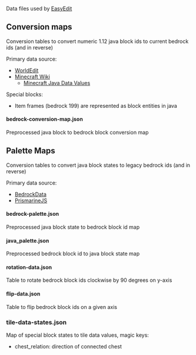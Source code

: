 Data files used by [EasyEdit](https://github.com/platz1de/EasyEdit)

## Conversion maps

Conversion tables to convert numeric 1.12 java block ids to current bedrock ids (and in reverse)

Primary data source:

- [WorldEdit](https://github.com/EngineHub/WorldEdit/tree/master/worldedit-core/src/main/resources/com/sk89q/worldedit/world/registry)
- [Minecraft Wiki](https://minecraft.fandom.com/)
    - [Minecraft Java Data Values](https://minecraft.fandom.com/wiki/Java_Edition_data_values/Pre-flattening)

Special blocks:

- Item frames (bedrock 199) are represented as block entities in java

#### bedrock-conversion-map.json

Preprocessed java block to bedrock block conversion map

## Palette Maps

Conversion tables to convert java block states to legacy bedrock ids (and in reverse)

Primary data source:

- [BedrockData](https://github.com/pmmp/BedrockData/)
- [PrismarineJS](https://github.com/PrismarineJS/minecraft-data/)

#### bedrock-palette.json

Preprocessed java block state to bedrock block id map

#### java_palette.json

Preprocessed bedrock block id to java block state map

#### rotation-data.json

Table to rotate bedrock block ids clockwise by 90 degrees on y-axis

#### flip-data.json

Table to flip bedrock block ids on a given axis

### tile-data-states.json

Map of special block states to tile data values, magic keys:

- chest_relation: direction of connected chest
